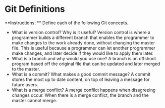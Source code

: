 # Git Definitions

**Instructions: ** Define each of the following Git concepts.

* What is version control?  Why is it useful?
Version control is where a programmer builds a different branch that enables the programmer to make changes to the work already done, without changing the master file. This is useful because a programmer can let another programmer make changes, and later decide if they would like to apply them later.
* What is a branch and why would you use one?
A branch is an offshoot program based off the original file that can be updated and later merged to the master.
* What is a commit? What makes a good commit message?
A commit stores the most up to date content, on top of leaving a message for future users.
* What is a merge conflict? A merge confilct happens when disagreeing changes occur. When there is a merge conflict, the branch and the master cannot merge.